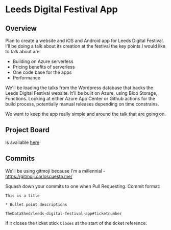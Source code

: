 # Leeds Digital Festival App


## Overview

Plan to create a website and iOS and Android app for Leeds Digital Festival.
I'll be doing a talk about its creation at the festival the key points I would like to talk about are:
 - Building on Azure serverless
 - Pricing benefits of serverless
 - One code base for the apps
 - Performance

We'll be loading the talks from the Wordpress database that backs the Leeds Digital Festival website.
It'll be built on Azure, using Blob Storage, Functions.
Looking at either Azure App Center or Github actions for the build process, potentially manual releases depending on time constrains.


We want to keep the app really simple and around the talk that are going on.

## Project Board

Is available [here](https://github.com/TheDataShed/leeds-digital-festival-app/projects/1)

## Commits

We'll be using gitmoji because I'm a millennial - https://gitmoji.carloscuesta.me/

Squash down your commits to one when Pull Requesting.
Commit format:
```
This is a title

* Bullet point descriptions

TheDataShed/leeds-digital-festival-app#ticketnumber
```

If it closes the ticket stick `Closes` at the start of the ticket reference.
